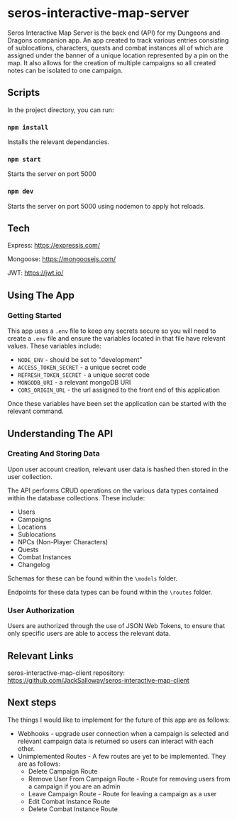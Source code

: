 # seros-interactive-map-server

Seros Interactive Map Server is the back end (API) for my Dungeons and Dragons companion app. An app created to track various entries consisting of sublocations, characters, quests and combat instances all of which are assigned under the banner of a unique location represented by a pin on the map. It also allows for the creation of multiple campaigns so all created notes can be isolated to one campaign.

## Scripts

In the project directory, you can run:

### `npm install`

Installs the relevant dependancies.

### `npm start`

Starts the server on port 5000

### `npm dev`

Starts the server on port 5000 using nodemon to apply hot reloads.

## Tech
Express: https://expressjs.com/

Mongoose: https://mongoosejs.com/

JWT: https://jwt.io/

## Using The App

### Getting Started

This app uses a `.env` file to keep any secrets secure so you will need to create a `.env` file and ensure the variables located in that file have relevant values. These variables include:

- `NODE_ENV` - should be set to "development" 
- `ACCESS_TOKEN_SECRET` - a unique secret code
- `REFRESH_TOKEN_SECRET` - a unique secret code
- `MONGODB_URI` - a relevant mongoDB URI 
- `CORS_ORIGIN_URL` - the url assigned to the front end of this application

Once these variables have been set the application can be started with the relevant command.

## Understanding The API

### Creating And Storing Data

Upon user account creation, relevant user data is hashed then stored in the user collection.

The API performs CRUD operations on the various data types contained within the database collections. These include:

- Users
- Campaigns
- Locations
- Sublocations
- NPCs (Non-Player Characters)
- Quests
- Combat Instances
- Changelog

Schemas for these can be found within the `\models` folder.

Endpoints for these data types can be found within the `\routes` folder.

### User Authorization

Users are authorized through the use of JSON Web Tokens, to ensure that only specific users are able to access the relevant data.

## Relevant Links

seros-interactive-map-client repository: https://github.com/JackSalloway/seros-interactive-map-client

## Next steps

The things I would like to implement for the future of this app are as follows:

- Webhooks - upgrade user connection when a campaign is selected and relevant campaign data is returned so users can interact with each other.
- Unimplemented Routes - A few routes are yet to be implemented. They are as follows:
  - Delete Campaign Route
  - Remove User From Campaign Route - Route for removing users from a campaign if you are an admin
  - Leave Campaign Route - Route for leaving a campaign as a user
  - Edit Combat Instance Route
  - Delete Combat Instance Route
